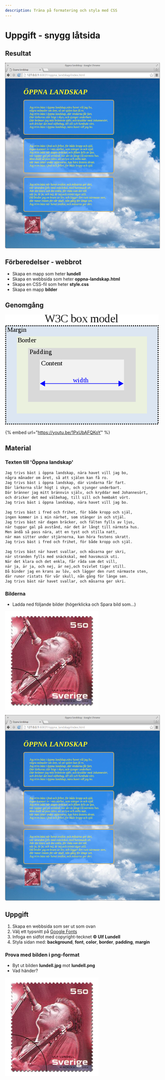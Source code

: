 ```yaml
---
description: Träna på formatering och styla med CSS
---
```


# Uppgift - snygg låtsida

## **Resultat**

![](../.gitbook/assets/image%20%2844%29.png)

## Förberedelser - webbrot

* Skapa en mapp som heter **lundell**
* Skapa en webbsida som heter **oppna-landskap.html**
* Skapa en CSS-fil som heter **style.css**
* Skapa en mapp **bilder**

## Genomgång

![](../.gitbook/assets/image%20%2850%29.png)

{% embed url="https://youtu.be/1PxUbAFQKoY" %}

## **Material**

### **Texten till 'Öppna landskap'**

```text
Jag trivs bäst i öppna landskap, nära havet vill jag bo,
några månader om året, så att själen kan få ro.
Jag trivs bäst i öppna landskap, där vindarna får fart.
Där lärkorna slår högt i skyn, och sjunger underbart.
Där bränner jag mitt brännvin själv, och kryddar med Johannesört,
och dricker det med välbehag, till sill och hembakt vört.
Jag trivs bäst i öppna landskap, nära havet vill jag bo.

Jag trivs bäst i fred och frihet, för både kropp och själ,
ingen kommer in i min närhet, som stänger in och stjäl.
Jag trivs bäst när dagen bräcker, och fälten fylls av ljus,
när tuppar gal på avstånd, när det är långt till närmsta hus.
Men ändå så pass nära, att en tyst och stilla natt,
när man sitter under stjärnorna, kan höra festens skratt.
Jag trivs bäst i fred och frihet, för både kropp och själ.

Jag trivs bäst när havet svallar, och måsarna ger skri,
när stranden fylls med snäckskal, med havsmusik uti.
När det klara och det enkla, får råda som det vill,
när ja, är ja, och nej, är nej,och tvivlet tiger still.
Då binder jag en krans av löv, och lägger den runt närmaste sten,
där runor ristats för vår skull, nån gång för länge sen.
Jag trivs bäst när havet svallar, och måsarna ger skri. 
```

### **Bilderna**

* Ladda ned följande bilder \(högerklicka och Spara bild som...\)

![lundell.jpg](../.gitbook/assets/image%20%2846%29.png)

![skane.jpg](../.gitbook/assets/image%20%2841%29.png)

## **Uppgift**

1. Skapa en webbsida som ser ut som ovan
2. Välj ett typsnitt på [Google Fonts](https://fonts.google.com)
3. Infoga en sidfot med copyright-tecknet **© Ulf Lundell**
4. Styla sidan med: **background**, **font**, **color**, **border**, **padding**, **margin**

### Prova med bilden i png-format

* Byt ut bilden **lundell.jpg** mot **lundell.png**
* Vad händer?

![](../.gitbook/assets/image%20%2845%29.png)

